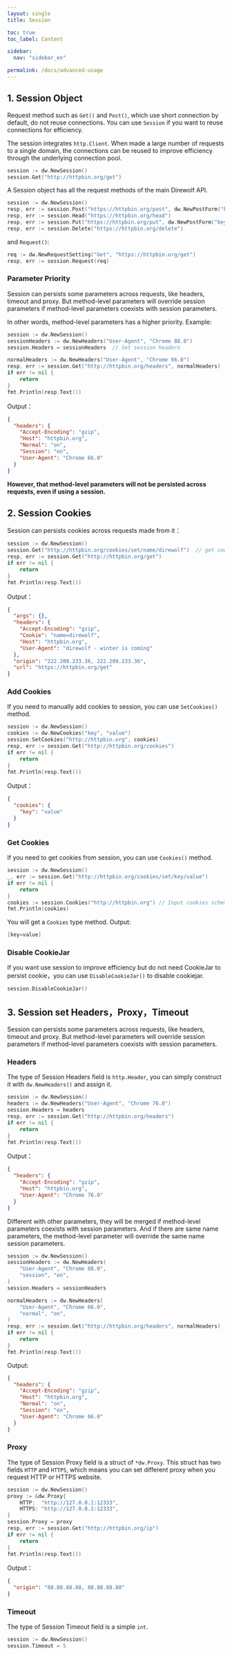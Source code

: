 ```yaml
---
layout: single
title: Session

toc: true
toc_label: Content

sidebar:
  nav: "sidebar_en"

permalink: /docs/advanced-usage
---
```


## 1. Session Object

Request method such as `Get()` and `Post()`, which use short connection by default, do not reuse connections. You can use `Session` if you want to reuse connections for efficiency.

The session integrates `http.Client`. When made a large number of requests to a single domain, the connections can be reused to improve efficiency through the underlying connection pool.

```go
session := dw.NewSession()
session.Get("http://httpbin.org/get")
```

A Session object has all the request methods of the main Direwolf API.

```go
session := dw.NewSession()
resp, err := session.Post("https://httpbin.org/post", dw.NewPostForm("key", "value"))
resp, err := session.Head("https://httpbin.org/head")
resp, err := session.Put("https://httpbin.org/put", dw.NewPostForm("key", "value"))
resp, err := session.Delete("https://httpbin.org/delete")
```

and `Request()`:

```go
req := dw.NewRequestSetting("Get", "https://httpbin.org/get")
resp, err := session.Request(req)
```

### Parameter Priority

Session can persists some parameters across requests, like headers, timeout and proxy. But method-level parameters will override session parameters if method-level parameters coexists with session parameters.

In other words, method-level parameters has a higher priority. Example:

```go
session := dw.NewSession()
sessionHeaders := dw.NewHeaders("User-Agent", "Chrome 88.0")
session.Headers = sessionHeaders  // Set session headers

normalHeaders := dw.NewHeaders("User-Agent", "Chrome 66.0")
resp, err := session.Get("http://httpbin.org/headers", normalHeaders)
if err != nil {
    return
}
fmt.Println(resp.Text())
```

Output：

```json
{
  "headers": {
    "Accept-Encoding": "gzip",
    "Host": "httpbin.org",
    "Normal": "on",
    "Session": "on",
    "User-Agent": "Chrome 66.0"
  }
}
```

**However, that method-level parameters will not be persisted across requests, even if using a session.** 

## 2. Session Cookies

Session can persists cookies across requests made from it：

```go
session := dw.NewSession()
session.Get("http://httpbin.org/cookies/set/name/direwolf")  // get cookie
resp, err := session.Get("http://httpbin.org/get")
if err != nil {
    return
}
fmt.Println(resp.Text())
```

Output：

```json
{
  "args": {},
  "headers": {
    "Accept-Encoding": "gzip",
    "Cookie": "name=direwolf",
    "Host": "httpbin.org",
    "User-Agent": "direwolf - winter is coming"
  },
  "origin": "222.209.233.36, 222.209.233.36",
  "url": "https://httpbin.org/get"
}
```

### Add Cookies

If you need to manually add cookies to session, you can use `SetCookies()` method.

```go
session := dw.NewSession()
cookies := dw.NewCookies("key", "value")
session.SetCookies("http://httpbin.org", cookies)
resp, err := session.Get("http://httpbin.org/cookies")
if err != nil {
    return
}
fmt.Println(resp.Text())
```

Output：

```json
{
  "cookies": {
    "key": "value"
  }
}
```

### Get Cookies

If you need to get cookies from session, you can use `Cookies()` method.

```go
session := dw.NewSession()
_, err := session.Get("http://httpbin.org/cookies/set/key/value")
if err != nil {
    return
}
cookies := session.Cookies("http://httpbin.org") // Input cookies scheme and domain
fmt.Println(cookies)
```

You will get a  `Cookies` type method. Output:

```go
[key=value]
```

### Disable CookieJar

If you want use session to improve efficiency but do not need CookieJar to persist cookie，you can use `DisableCookieJar()` to disable cookiejar.

```go
session.DisableCookieJar()
```

## 3. Session set Headers，Proxy，Timeout

Session can persists some parameters across requests, like headers, timeout and proxy. But method-level parameters will override session parameters if method-level parameters coexists with session parameters.

### Headers

The type of Session Headers field is `http.Header`, you can simply construct it with `dw.NewHeaders()` and assign it.

```go
session := dw.NewSession()
headers := dw.NewHeaders("User-Agent", "Chrome 76.0")
session.Headers = headers
resp, err := session.Get("http://httpbin.org/headers")
if err != nil {
    return
}
fmt.Println(resp.Text())
```

Output：

```json
{
  "headers": {
    "Accept-Encoding": "gzip",
    "Host": "httpbin.org",
    "User-Agent": "Chrome 76.0"
  }
}
```

Different with other parameters, they will be merged if method-level parameters coexists with session parameters. And if there are same name parameters, the method-level parameter will override the same name session parameters.

```go
session := dw.NewSession()
sessionHeaders := dw.NewHeaders(
    "User-Agent", "Chrome 88.0",
    "session", "on",
)
session.Headers = sessionHeaders

normalHeaders := dw.NewHeaders(
    "User-Agent", "Chrome 66.0",
    "normal", "on",
)
resp, err := session.Get("http://httpbin.org/headers", normalHeaders)
if err != nil {
    return
}
fmt.Println(resp.Text())
```

Output:

```json
{
  "headers": {
    "Accept-Encoding": "gzip",
    "Host": "httpbin.org",
    "Normal": "on",
    "Session": "on",
    "User-Agent": "Chrome 66.0"
  }
}
```

### Proxy

The type of Session Proxy field is a struct of `*dw.Proxy`. This struct has two fields `HTTP` and `HTTPS`, which means you can set different proxy when you request HTTP or HTTPS website.

```go
session := dw.NewSession()
proxy := &dw.Proxy{
    HTTP:  "http://127.0.0.1:12333",
    HTTPS: "http://127.0.0.1:12333",
}
session.Proxy = proxy
resp, err := session.Get("http://httpbin.org/ip")
if err != nil {
    return
}
fmt.Println(resp.Text())
```

Output：

```json
{
  "origin": "88.88.88.88, 88.88.88.88"
}
```

### Timeout

The type of Session Timeout field is a simple `int`.

```go
session := dw.NewSession()
session.Timeout = 5
```